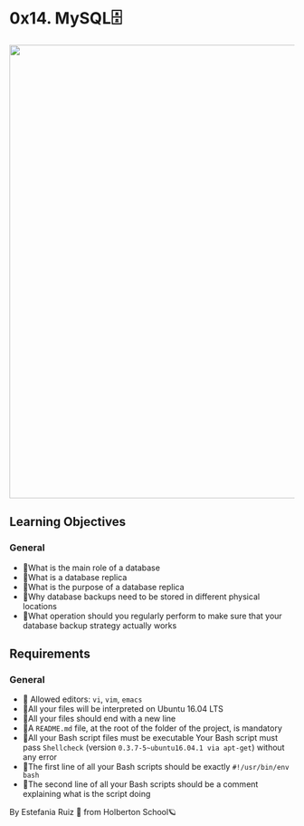 # 0x14. MySQL🗄️
<img src = "https://s3.amazonaws.com/intranet-projects-files/holbertonschool-sysadmin_devops/280/KkrkDHT.png" width = 800px length = 400px>

## Learning Objectives
### General
- 🚩What is the main role of a database
- 🚩What is a database replica
- 🚩What is the purpose of a database replica
- 🚩Why database backups need to be stored in different physical locations
- 🚩What operation should you regularly perform to make sure that your database backup strategy actually works

## Requirements
### General
- 🚩 Allowed editors: `vi`, `vim`, `emacs`
- 🚩All your files will be interpreted on Ubuntu 16.04 LTS
- 🚩All your files should end with a new line
- 🚩A `README.md` file, at the root of the folder of the project, is mandatory
- 🚩All your Bash script files must be executable
Your Bash script must pass `Shellcheck` (version `0.3.7-5~ubuntu16.04.1 via apt-get`) without any error
- 🚩The first line of all your Bash scripts should be exactly `#!/usr/bin/env bash`
- 🚩The second line of all your Bash scripts should be a comment explaining what is the script doing


By Estefania Ruiz 🦌 from Holberton School🪐